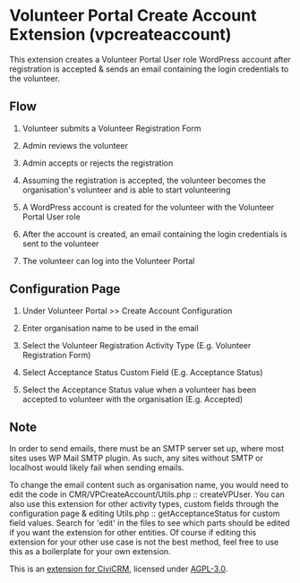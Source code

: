 # Volunteer Portal Create Account Extension (vpcreateaccount)

This extension creates a Volunteer Portal User role WordPress account after registration is accepted & sends an email containing the login credentials to the volunteer.

## Flow

1. Volunteer submits a Volunteer Registration Form

2. Admin reviews the volunteer

3. Admin accepts or rejects the registration

4. Assuming the registration is accepted, the volunteer becomes the organisation's volunteer and is able to start volunteering

5. A WordPress account is created for the volunteer with the Volunteer Portal User role

6. After the account is created, an email containing the login credentials is sent to the volunteer

7. The volunteer can log into the Volunteer Portal

## Configuration Page

1. Under Volunteer Portal >> Create Account Configuration

2. Enter organisation name to be used in the email

3. Select the Volunteer Registration Activity Type (E.g. Volunteer Registration Form)

4. Select Acceptance Status Custom Field (E.g. Acceptance Status)

5. Select the Acceptance Status value when a volunteer has been accepted to volunteer with the organisation (E.g. Accepted)

## Note

In order to send emails, there must be an SMTP server set up, where most sites uses WP Mail SMTP plugin. As such, any sites without SMTP or localhost would likely fail when sending emails.

To change the email content such as organisation name, you would need to edit the code in CMR/VPCreateAccount/Utils.php :: createVPUser.
You can also use this extension for other activity types, custom fields through the configuration page & editing Utils.php :: getAcceptanceStatus for custom field values.
Search for 'edit' in the files to see which parts should be edited if you want the extension for other entities.
Of course if editing this extension for your other use case is not the best method, feel free to use this as a boilerplate for your own extension.

This is an [extension for CiviCRM](https://docs.civicrm.org/sysadmin/en/latest/customize/extensions/), licensed under [AGPL-3.0](LICENSE.txt).
